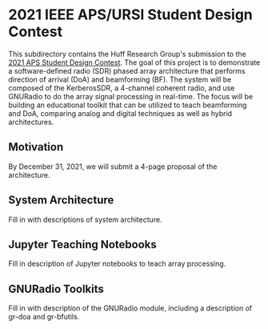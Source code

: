 # 2021 IEEE APS/URSI Student Design Contest

This subdirectory contains the Huff Research Group's submission to the [2021 APS Student Design Contest](https://www.ieeeaps.org/education/student-design-contest). The goal of this project is to demonstrate a software-defined radio (SDR) phased array architecture that performs direction of arrival (DoA) and beamforming (BF). The system will be composed of the KerberosSDR, a 4-channel coherent radio, and use GNURadio to do the array signal processing in real-time. The focus will be building an educational toolkit that can be utilized to teach beamforming and DoA, comparing analog and digital techniques as well as hybrid architectures.

## Motivation

By December 31, 2021, we will submit a 4-page proposal of the architecture.

## System Architecture

Fill in with descriptions of system architecture.

## Jupyter Teaching Notebooks

Fill in description of Jupyter notebooks to teach array processing.

## GNURadio Toolkits

Fill in with description of the GNURadio module, including a description of gr-doa and gr-bfutils.